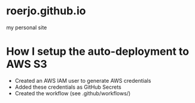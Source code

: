 # roerjo.github.io
my personal site

# How I setup the auto-deployment to AWS S3
- Created an AWS IAM user to generate AWS credentials
- Added these credentials as GitHub Secrets
- Created the workflow (see .github/workflows/)
